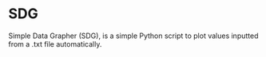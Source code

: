 # SDG
Simple Data Grapher (SDG), is a simple Python script to plot values inputted from a .txt file automatically.

